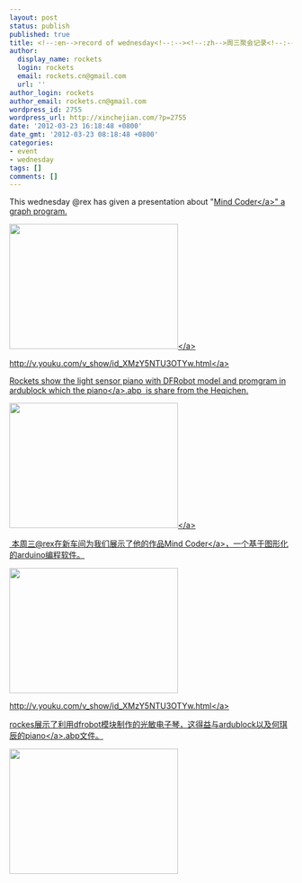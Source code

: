 ```yaml
---
layout: post
status: publish
published: true
title: <!--:en-->record of wednesday<!--:--><!--:zh-->周三聚会记录<!--:-->
author:
  display_name: rockets
  login: rockets
  email: rockets.cn@gmail.com
  url: ''
author_login: rockets
author_email: rockets.cn@gmail.com
wordpress_id: 2755
wordpress_url: http://xinchejian.com/?p=2755
date: '2012-03-23 16:18:48 +0800'
date_gmt: '2012-03-23 08:18:48 +0800'
categories:
- event
- wednesday
tags: []
comments: []
---
```

<p><!--:en-->This wednesday @rex has given a presentation about "<a href="http:&#47;&#47;xinchejian.com&#47;2012&#47;03&#47;23&#47;record-of-wednesday&#47;mind-coder&#47;" rel="attachment wp-att-2756">Mind Coder<&#47;a>" a graph program.</p>
<p><a href="http:&#47;&#47;xinchejian.com&#47;2012&#47;03&#47;23&#47;record-of-wednesday&#47;mind-coder-2&#47;" rel="attachment wp-att-2757"><img class="alignnone size-medium wp-image-2757" title="mind coder" src="http:&#47;&#47;xinchejian.com&#47;wp-content&#47;uploads&#47;2012&#47;03&#47;mind-coder-300x223.jpg" alt="" width="300" height="223" &#47;><&#47;a></p>
<p><a href="http:&#47;&#47;v.youku.com&#47;v_show&#47;id_XMzY5NTU3OTYw.html">http:&#47;&#47;v.youku.com&#47;v_show&#47;id_XMzY5NTU3OTYw.html<&#47;a></p>
<p>Rockets show the light sensor piano with DFRobot model and promgram in ardublock which the <a href="http:&#47;&#47;xinchejian.com&#47;2012&#47;03&#47;23&#47;record-of-wednesday&#47;piano-2&#47;" rel="attachment wp-att-2763">piano<&#47;a>.abp&nbsp; is share from the Heqichen.</p>
<p><a href="http:&#47;&#47;xinchejian.com&#47;2012&#47;03&#47;23&#47;record-of-wednesday&#47;piano&#47;" rel="attachment wp-att-2758"><img class="alignnone size-medium wp-image-2758" title="piano" src="http:&#47;&#47;xinchejian.com&#47;wp-content&#47;uploads&#47;2012&#47;03&#47;piano-300x223.jpg" alt="" width="300" height="223" &#47;><&#47;a></p>
<p>&nbsp;<!--:--><!--:zh-->本周三@rex在新车间为我们展示了他的作品<a href="http:&#47;&#47;xinchejian.com&#47;2012&#47;03&#47;23&#47;record-of-wednesday&#47;mind-coder&#47;" rel="attachment wp-att-2756">Mind Coder<&#47;a>，一个基于图形化的arduino编程软件。</p>
<p><img title="mind coder" src="http:&#47;&#47;xinchejian.com&#47;wp-content&#47;uploads&#47;2012&#47;03&#47;mind-coder-300x223.jpg" alt="" width="300" height="223" &#47;></p>
<p><a href="http:&#47;&#47;v.youku.com&#47;v_show&#47;id_XMzY5NTU3OTYw.html">http:&#47;&#47;v.youku.com&#47;v_show&#47;id_XMzY5NTU3OTYw.html<&#47;a></p>
<p>rockes展示了利用dfrobot模块制作的光敏电子琴，这得益与ardublock以及何琪辰的<a href="http:&#47;&#47;xinchejian.com&#47;2012&#47;03&#47;23&#47;record-of-wednesday&#47;piano-2&#47;" rel="attachment wp-att-2763">piano<&#47;a>.abp文件。</p>
<p><img title="piano" src="http:&#47;&#47;xinchejian.com&#47;wp-content&#47;uploads&#47;2012&#47;03&#47;piano-300x223.jpg" alt="" width="300" height="223" &#47;><!--:--></p>
